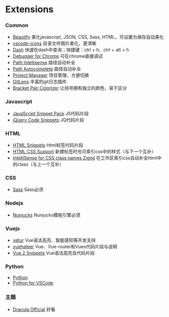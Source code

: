# Extensions

### Common

- [Beautify](https://marketplace.visualstudio.com/items?itemName=HookyQR.beautify) 美化javascript, JSON, CSS, Sass, HTML，可设置为保存自动美化
- [vscode-icons](https://marketplace.visualstudio.com/items?itemName=robertohuertasm.vscode-icons) 目录文件图片美化，更清晰
- [Dash](https://marketplace.visualstudio.com/items?itemName=deerawan.vscode-dash) 快速在dash中查询；快捷键：ctrl + h、ctrl + alt + h
- [Debugger for Chrome](https://marketplace.visualstudio.com/items?itemName=msjsdiag.debugger-for-chrome) 可在chrome直接调试
- [Path Intellisense](https://marketplace.visualstudio.com/items?itemName=christian-kohler.path-intellisense) 路径自动补全
- [Path Autocomplete](https://marketplace.visualstudio.com/items?itemName=ionutvmi.path-autocomplete) 路径自动补全
- [Project Manager](https://marketplace.visualstudio.com/items?itemName=alefragnani.project-manager) 项目管理，方便切换
- [GitLens](https://marketplace.visualstudio.com/items?itemName=eamodio.gitlens) 丰富的git日志插件
- [Bracket Pair Colorizer](https://marketplace.visualstudio.com/items?itemName=CoenraadS.bracket-pair-colorizer) 让括号拥有独立的颜色，易于区分

### Javascript

- [JavaScript Snippet Pack](https://marketplace.visualstudio.com/items?itemName=akamud.vscode-javascript-snippet-pack) JS代码片段
- [jQuery Code Snippets](https://marketplace.visualstudio.com/items?itemName=donjayamanne.jquerysnippets) JQ代码片段

### HTML

- [HTML Snippets](https://marketplace.visualstudio.com/items?itemName=abusaidm.html-snippets) Html标签代码片段
- [HTML CSS Support](https://marketplace.visualstudio.com/items?itemName=ecmel.vscode-html-css) 新建标签时也可索引css中的样式（与下一个互补）
- [IntelliSense for CSS class names
Zignd](https://marketplace.visualstudio.com/items?itemName=Zignd.html-css-class-completion) 在工作区索引css自动补全html中的class（与上一个互补）

### CSS

- [Sass](https://marketplace.visualstudio.com/items?itemName=robinbentley.sass-indented) Sass必须

### Nodejs

- [Nunjucks](https://marketplace.visualstudio.com/items?itemName=ronnidc.nunjucks) Nunjucks模板引擎必须

### Vuejs

- [vetur](https://marketplace.visualstudio.com/items?itemName=octref.vetur) Vue语法高亮、智能感知等开发支持
- [vuehelper](https://marketplace.visualstudio.com/items?itemName=oysun.vuehelper) Vue、Vue-router和Vuex代码片段与说明
- [Vue 2 Snippets](https://marketplace.visualstudio.com/items?itemName=hollowtree.vue-snippets) Vue语法高亮及代码片段

### Python

- [Python](https://marketplace.visualstudio.com/items?itemName=donjayamanne.python)
- [Python for VSCode](https://marketplace.visualstudio.com/items?itemName=tht13.python)

### 主题

- [Dracula Official](https://marketplace.visualstudio.com/items?itemName=dracula-theme.theme-dracula) 好看
